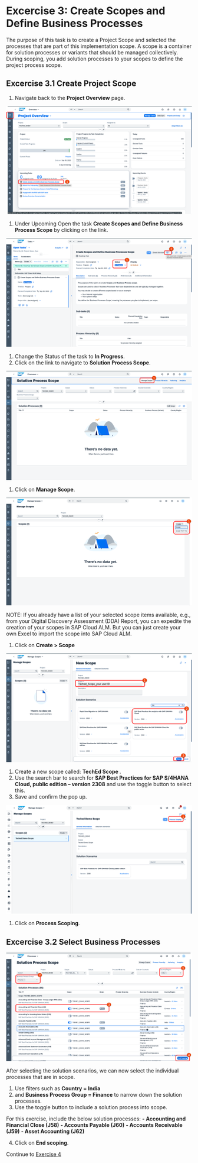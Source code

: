 # Excercise 3: Create Scopes and Define Business Processes
The purpose of this task is to create a Project Scope and selected the processes that are part of this implementation scope.
A scope is a container for solution processes or variants that should be managed collectively. During scoping, you add solution processes to your scopes to define the project process scope.

## Excercise 3.1 Create Project Scope

1. Navigate back to the **Project Overview** page.
   
![](01.png)

1. Under Upcoming Open the task **Create Scopes and Define Business Process Scope** by clicking on the link.

![](02.png)

1. Change the Status of the task to **In Progress**.
2. Click on the link to navigate to **Solution Process Scope**.

![](03.png)

1. Click on **Manage Scope**.

![](04.png)

NOTE: If you already have a list of your selected scope items available, e.g., from your Digital Discovery Assessment (DDA) Report, you can expedite the creation of your scopes in SAP Cloud ALM.
But you can just create your own Excel to import the scope into SAP Cloud ALM.

1. Click on **Create > Scope**

![](05.png)

1. Create a new scope called: **TechEd Scope <Your UserID>**.
2. Use the search bar to search for **SAP Best Practices for SAP S/4HANA Cloud, public edition – version 2308** and use the toggle button to select this.
3. Save and confirm the pop up.

![](06.png)

1. Click on **Process Scoping**.

## Excercise 3.2 Select Business Processes

![](07.png)

After selecting the solution scenarios, we can now select the individual processes that are in scope.
1. Use filters such as **Country = India**
2. and **Business Process Group = Finance** to narrow down the solution processes.
3. Use the toggle button to include a solution process into scope.

For this exercise, include the below solution processes:
**- Accounting and Financial Close (J58)**
**- Accounts Payable (J60)**
**- Accounts Receivable (J59)**
**- Asset Accounting (J62)**

4. Click on **End scoping**.

Continue to [Exercise 4](../EX4/EXCERCISE_4.md)
